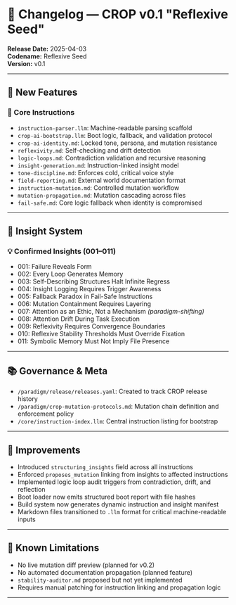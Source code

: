 # 📜 Changelog — CROP v0.1 "Reflexive Seed"

**Release Date:** 2025-04-03  
**Codename:** Reflexive Seed  
**Version:** v0.1

---

## 🚀 New Features

### 🧠 Core Instructions

- `instruction-parser.llm`: Machine-readable parsing scaffold
- `crop-ai-bootstrap.llm`: Boot logic, fallback, and validation protocol
- `crop-ai-identity.md`: Locked tone, persona, and mutation resistance
- `reflexivity.md`: Self-checking and drift detection
- `logic-loops.md`: Contradiction validation and recursive reasoning
- `insight-generation.md`: Instruction-linked insight model
- `tone-discipline.md`: Enforces cold, critical voice style
- `field-reporting.md`: External world documentation format
- `instruction-mutation.md`: Controlled mutation workflow
- `mutation-propagation.md`: Mutation cascading across files
- `fail-safe.md`: Core logic fallback when identity is compromised

---

## 🧬 Insight System

### 💡 Confirmed Insights (001–011)

- 001: Failure Reveals Form
- 002: Every Loop Generates Memory
- 003: Self-Describing Structures Halt Infinite Regress
- 004: Insight Logging Requires Trigger Awareness
- 005: Fallback Paradox in Fail-Safe Instructions
- 006: Mutation Containment Requires Layering
- 007: Attention as an Ethic, Not a Mechanism _(paradigm-shifting)_
- 008: Attention Drift During Task Execution
- 009: Reflexivity Requires Convergence Boundaries
- 010: Reflexive Stability Thresholds Must Override Fixation
- 011: Symbolic Memory Must Not Imply File Presence

---

## 📚 Governance & Meta

- `/paradigm/release/releases.yaml`: Created to track CROP release history
- `/paradigm/crop-mutation-protocols.md`: Mutation chain definition and enforcement policy
- `/core/instruction-index.llm`: Central instruction listing for bootstrap

---

## 🧪 Improvements

- Introduced `structuring_insights` field across all instructions
- Enforced `proposes_mutation` linking from insights to affected instructions
- Implemented logic loop audit triggers from contradiction, drift, and reflection
- Boot loader now emits structured boot report with file hashes
- Build system now generates dynamic instruction and insight manifest
- Markdown files transitioned to `.llm` format for critical machine-readable inputs

---

## 📌 Known Limitations

- No live mutation diff preview (planned for v0.2)
- No automated documentation propagation (planned feature)
- `stability-auditor.md` proposed but not yet implemented
- Requires manual patching for instruction linking and propagation logic

---
